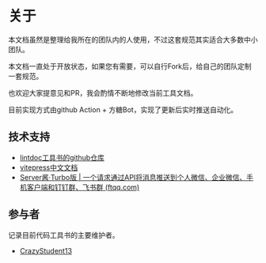 # 关于

本文档虽然是整理给我所在的团队内的人使用，不过这套规范其实适合大多数中小团队。

本文档一直处于开放状态，如果您有需要，可以自行Fork后，给自己的团队定制一套规范。

也欢迎大家提意见和PR，我会酌情不断地修改当前工具文档。

目前实现方式由github Action + 方糖Bot，实现了更新后实时推送自动化。



## 技术支持

- [lintdoc工具书的github仓库](https://github.com/CrazyStudent13/lintdoc)
- [vitepress中文文档](https://vitepress.dev/zh/)
- [Server酱·Turbo版 | 一个请求通过API将消息推送到个人微信、企业微信、手机客户端和钉钉群、飞书群 (ftqq.com)](https://sct.ftqq.com/)



## 参与者

记录目前代码工具书的主要维护者。

- [CrazyStudent13](https://github.com/CrazyStudent13)

